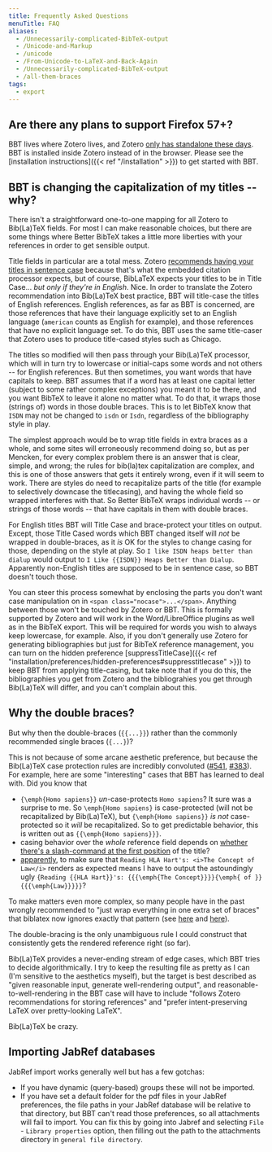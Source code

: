 ```yaml
---
title: Frequently Asked Questions
menuTitle: FAQ
aliases:
  - /Unnecessarily-complicated-BibTeX-output
  - /Unicode-and-Markup
  - /unicode
  - /From-Unicode-to-LaTeX-and-Back-Again
  - /Unnecessarily-complicated-BibTeX-output
  - /all-them-braces
tags:
  - export
---
```


## Are there any plans to support Firefox 57+?

BBT lives where Zotero lives, and Zotero [only has standalone these
days](https://www.zotero.org/blog/zotero-5-and-firefox-faq/). BBT is installed
inside Zotero instead of in the browser. Please see the [installation
instructions]({{< ref "/installation" >}}) to get started with BBT.

## BBT is changing the capitalization of my titles -- why?

There isn't a straightforward one-to-one mapping for all Zotero to Bib(La)TeX
fields. For most I can make reasonable choices, but there are some things where
Better BibTeX takes a little more liberties with your references in order to get
sensible output.

Title fields in particular are a total mess. Zotero [recommends having your
titles in sentence
case](https://zotero-manual.github.io/zotero-manual/adding-items#sentence-and-title-case)
because that's what the embedded citation processor expects, but of course,
BibLaTeX expects your titles to be in Title Case... *but only if they're in
English*. Nice. In order to translate the Zotero recommendation into Bib(La)TeX
best practice, BBT will title-case the titles of English references. English
references, as far as BBT is concerned, are those references that have their
language explicitly set to an English language (`american` counts as English for
example), and those references that have no explicit language set. To do this,
BBT uses the same title-caser that Zotero uses to produce title-cased styles
such as Chicago.

The titles so modified will then pass through your Bib(La)TeX processor, which
will in turn try to lowercase or initial-caps some words and not others -- for
English references. But then sometimes, you want words that have capitals to
keep. BBT assumes that if a word has at least one capital letter (subject to
some rather complex exceptions) you meant it to be there, and you want BibTeX to
leave it alone no matter what. To do that, it wraps those (strings of) words in
those double braces. This is to let BibTeX know that `ISDN` may not be changed
to `isdn` or `Isdn`, regardless of the bibliography style in play.

The simplest approach would be to wrap title fields in extra braces as a whole,
and some sites will erroneously recommend doing so, but as per Mencken, for
every complex problem there is an answer that is clear, simple, and wrong; the
rules for bib(la)tex capitalization are complex, and this is one of those
answers that gets it entirely wrong, even if it will seem to work. There are
styles do need to recapitalize parts of the title (for example to selectively
downcase the titlecasing), and having the whole field so wrapped interferes with
that. So Better BibTeX wraps individual words -- or strings of those words --
that have capitals in them with double braces.

For English titles BBT will Title Case and brace-protect your titles on output.
Except, those Title Cased words which BBT changed itself will *not* be wrapped
in double-braces, as it *is* OK for the styles to change casing for those,
depending on the style at play. So `I like ISDN heaps better than dialup` would
output to `I Like {{ISDN}} Heaps Better than Dialup`. Apparently non-English
titles are supposed to be in sentence case, so BBT doesn't touch those.

You can steer this process somewhat by enclosing the parts you don't want case
manipulation on in `<span class="nocase">...</span>`. Anything between those
won't be touched by Zotero or BBT. This is formally supported by Zotero and will
work in the Word/LibreOffice plugins as well as in the BibTeX export. This will
be required for words you wish to always keep lowercase, for example. Also, if
you don't generally use Zotero for generating bibliographies but just for BibTeX
reference management, you can turn on the hidden preference
[suppressTitleCase]({{< ref
"installation/preferences/hidden-preferences#suppresstitlecase" >}}) to keep BBT
from applying title-casing, but take note that if you do this, the
bibliographies you get from Zotero and the bibliograhies you get through
Bib(La)TeX will differ, and you can't complain about this.

## Why the double braces?

But why then the double-braces (`{{...}}`) rather than the commonly recommended
single braces (`{...}`)?

This is not because of some arcane aesthetic preference, but because the
Bib(La)TeX case protection rules are incredibly convoluted
([#541](https://github.com/retorquere/zotero-better-bibtex/issues/541),
[#383](https://github.com/retorquere/zotero-better-bibtex/issues/383)). For
example, here are some "interesting" cases that BBT has learned to deal with.
Did you know that

*   `{\emph{Homo sapiens}}` *un*-case-protects `Homo sapiens`? It sure was a
    surprise to me. So `\emph{Homo sapiens}` is case-protected (will not be
    recapitalized by Bib(La)TeX), but `{\emph{Homo sapiens}}` *is not*
    case-protected so it *will* be recapitalized. So to get predictable
    behavior, this is written out as `{{\emph{Homo sapiens}}}`.
*   casing behavior over the *whole* reference field depends on [whether there's
    a slash-command at the first
    position](https://github.com/retorquere/zotero-better-bibtex/issues/541#issuecomment-240156274)
    of the title?
*   [apparently](https://github.com/retorquere/zotero-better-bibtex/issues/541#issuecomment-240999396),
    to make sure that `Reading HLA Hart's: <i>The Concept of Law</i>` renders as
    expected means I have to output the astoundingly ugly `{Reading {{HLA
    Hart}}'s: {{{\emph{The Concept}}}}{\emph{ of }}{{{\emph{Law}}}}}`?

To make matters even more complex, so many people have in the past wrongly
recommended to "just wrap everything in one extra set of braces" that biblatex
now ignores exactly that pattern (see
[here](https://tex.stackexchange.com/a/327387/27603) and
[here](https://tex.stackexchange.com/a/233976/27603)).

The double-bracing is the only unambiguous rule I could construct that
consistently gets the rendered reference right (so far).

Bib(La)TeX provides a never-ending stream of edge cases, which BBT tries to
decide algorithmically. I try to keep the resulting file as pretty as I can (I'm
sensitive to the aesthetics myself), but the target is best described as "given
reasonable input, generate well-rendering output", and
reasonable-to-well-rendering in the BBT case will have to include "follows
Zotero recommendations for storing references" and "prefer intent-preserving
LaTeX over pretty-looking LaTeX".

Bib(La)TeX be crazy.

## Importing JabRef databases

JabRef import works generally well but has a few gotchas:

*   If you have dynamic (query-based) groups these will not be imported.
*   If you have set a default folder for the pdf files in your JabRef
    preferences, the file paths in your JabRef database will be relative to that
    directory, but BBT can't read those preferences, so all attachments will
    fail to import. You can fix this by going into Jabref and selecting `File` -
    `Library properties` option, then filling out the path to the attachments
    directory in `general file directory`.
